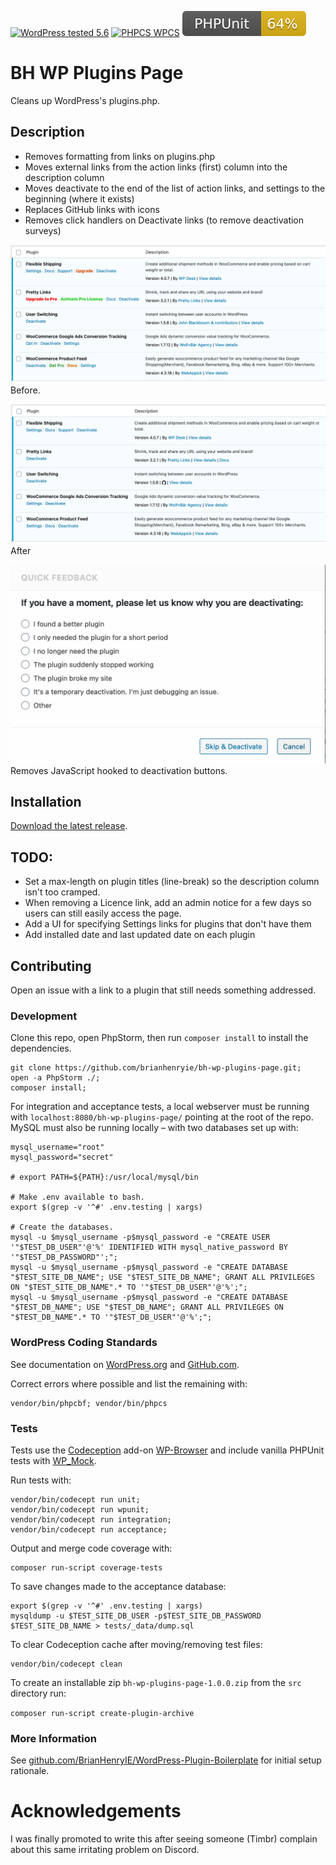 [![WordPress tested 5.6](https://img.shields.io/badge/WordPress-v5.6%20tested-0073aa.svg)](https://wordpress.org/plugins/bh-wp-plugins-page) [![PHPCS WPCS](https://img.shields.io/badge/PHPCS-WordPress%20Coding%20Standards-8892BF.svg)](https://github.com/WordPress-Coding-Standards/WordPress-Coding-Standards) [![PHPUnit ](.github/coverage.svg)](https://brianhenryie.github.io/plugin_slug/)

# BH WP Plugins Page

Cleans up WordPress's plugins.php.

## Description

* Removes formatting from links on plugins.php
* Moves external links from the action links (first) column into the description column
* Moves deactivate to the end of the list of action links, and settings to the beginning (where it exists)
* Replaces GitHub links with icons
* Removes click handlers on Deactivate links (to remove deactivation surveys)


![Before](./assets/screenshot-1.png "BH WP Plugins Page before screenshot")
Before.

![After](./assets/screenshot-2.png "BH WP Plugins Page after screenshot")
After

![Deactivate](./assets/screenshot-3.png "BH WP Plugins Page deactivation dialog")
Removes JavaScript hooked to deactivation buttons.

## Installation

[Download the latest release](https://github.com/BrianHenryIE/bh-wp-plugins-page/releases).

## TODO:

* Set a max-length on plugin titles (line-break) so the description column isn't too cramped.
* When removing a Licence link, add an admin notice for a few days so users can still easily access the page.
* Add a UI for specifying Settings links for plugins that don't have them
* Add installed date and last updated date on each plugin

## Contributing

Open an issue with a link to a plugin that still needs something addressed. 


### Development

Clone this repo, open PhpStorm, then run `composer install` to install the dependencies.

```
git clone https://github.com/brianhenryie/bh-wp-plugins-page.git;
open -a PhpStorm ./;
composer install;
```

For integration and acceptance tests, a local webserver must be running with `localhost:8080/bh-wp-plugins-page/` pointing at the root of the repo. MySQL must also be running locally – with two databases set up with:

```
mysql_username="root"
mysql_password="secret"

# export PATH=${PATH}:/usr/local/mysql/bin

# Make .env available to bash.
export $(grep -v '^#' .env.testing | xargs)

# Create the databases.
mysql -u $mysql_username -p$mysql_password -e "CREATE USER '"$TEST_DB_USER"'@'%' IDENTIFIED WITH mysql_native_password BY '"$TEST_DB_PASSWORD"';";
mysql -u $mysql_username -p$mysql_password -e "CREATE DATABASE "$TEST_SITE_DB_NAME"; USE "$TEST_SITE_DB_NAME"; GRANT ALL PRIVILEGES ON "$TEST_SITE_DB_NAME".* TO '"$TEST_DB_USER"'@'%';";
mysql -u $mysql_username -p$mysql_password -e "CREATE DATABASE "$TEST_DB_NAME"; USE "$TEST_DB_NAME"; GRANT ALL PRIVILEGES ON "$TEST_DB_NAME".* TO '"$TEST_DB_USER"'@'%';";
```

### WordPress Coding Standards

See documentation on [WordPress.org](https://make.wordpress.org/core/handbook/best-practices/coding-standards/) and [GitHub.com](https://github.com/WordPress/WordPress-Coding-Standards).

Correct errors where possible and list the remaining with:

```
vendor/bin/phpcbf; vendor/bin/phpcs
```

### Tests

Tests use the [Codeception](https://codeception.com/) add-on [WP-Browser](https://github.com/lucatume/wp-browser) and include vanilla PHPUnit tests with [WP_Mock](https://github.com/10up/wp_mock). 

Run tests with:

```
vendor/bin/codecept run unit;
vendor/bin/codecept run wpunit;
vendor/bin/codecept run integration;
vendor/bin/codecept run acceptance;
```

Output and merge code coverage with:

```
composer run-script coverage-tests
```

To save changes made to the acceptance database:

```
export $(grep -v '^#' .env.testing | xargs)
mysqldump -u $TEST_SITE_DB_USER -p$TEST_SITE_DB_PASSWORD $TEST_SITE_DB_NAME > tests/_data/dump.sql
```

To clear Codeception cache after moving/removing test files:

```
vendor/bin/codecept clean
```

To create an installable zip `bh-wp-plugins-page-1.0.0.zip` from the `src` directory run:

`composer run-script create-plugin-archive`

### More Information

See [github.com/BrianHenryIE/WordPress-Plugin-Boilerplate](https://github.com/BrianHenryIE/WordPress-Plugin-Boilerplate) for initial setup rationale. 

# Acknowledgements

I was finally promoted to write this after seeing someone (Timbr) complain about this same irritating problem on Discord.